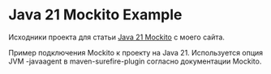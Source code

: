 Java 21 Mockito Example
=======================

Исходники проекта для статьи [Java 21 Mockito](https://urvanov.ru/2025/08/05/java-21-mockito/)
с моего сайта.

Пример подключения Mockito к проекту на Java 21. Используется опция JVM
-javaagent в maven-surefire-plugin согласно документации Mockito.
